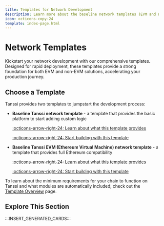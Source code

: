 ```yaml
---
title: Templates for Network Development
description: Learn more about the baseline network templates (EVM and non-EVM) that support Tanssi out of the box to help you kickstart your network development.
icon: octicons-copy-24
template: index-page.html
---
```


# Network Templates

Kickstart your network development with our comprehensive templates. Designed for rapid deployment, these templates provide a strong foundation for both EVM and non-EVM solutions, accelerating your production journey.

## Choose a Template

Tanssi provides two templates to jumpstart the development process:

- **Baseline Tanssi network template** - a template that provides the basic platform to start adding custom logic
    <br>

    [:octicons-arrow-right-24: Learn about what this template provides](/learn/decentralized-networks/included-templates#baseline-network-template)

    [:octicons-arrow-right-24: Start building with this template](/builders/build/templates/substrate/)

- **Baseline Tanssi EVM (Ethereum Virtual Machine) network template** - a template that provides full Ethereum compatibility
    <br>

    [:octicons-arrow-right-24: Learn about what this template provides](/learn/decentralized-networks/included-templates/#baseline-evm-template)

    [:octicons-arrow-right-24: Start building with this template](/builders/build/templates/evm/)

To learn about the minimum requirements for your chain to function on Tanssi and what modules are automatically included, check out the [Template Overview](/builders/build/templates/overview/) page.

## Explore This Section

:::INSERT_GENERATED_CARDS:::
